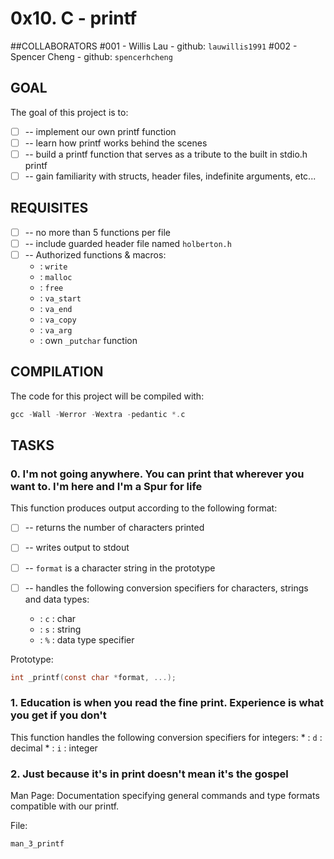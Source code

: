 # 0x10. C - printf

##COLLABORATORS
#001 - Willis Lau - github: `lauwillis1991`
#002 - Spencer Cheng - github: `spencerhcheng`

## GOAL
The goal of this project is to:
* [ ] -- implement our own printf function
* [ ] -- learn how printf works behind the scenes
* [ ] -- build a printf function that serves as a tribute to the built in stdio.h printf
* [ ] -- gain familiarity with structs, header files, indefinite arguments, etc...

## REQUISITES
* [ ] -- no more than 5 functions per file
* [ ] -- include guarded header file named `holberton.h`
* [ ] -- Authorized functions & macros:
	* : `write`
	* : `malloc`
	* : `free`
	* : `va_start`
	* : `va_end`
	* : `va_copy`
	* : `va_arg`
	* : own `_putchar` function

## COMPILATION
The code for this project will be compiled with:
```c
gcc -Wall -Werror -Wextra -pedantic *.c
```
## TASKS
### 0. I'm not going anywhere. You can print that wherever you want to. I'm here and I'm a Spur for life
This function produces output according to the following format:
* [ ] -- returns the number of characters printed
* [ ] -- writes output to stdout
* [ ] -- `format` is a character string in the prototype
* [ ] -- handles the following conversion specifiers for characters, strings and data types:
	
	* : `c` : char
	* : `s` : string
	* : `%` : data type specifier

Prototype: 
```c 
int _printf(const char *format, ...);
```
### 1. Education is when you read the fine print. Experience is what you get if you don't 
This function handles the following conversion specifiers for integers:
	* : `d` : decimal
	* : `i` : integer

### 2. Just because it's in print doesn't mean it's the gospel
Man Page:
Documentation specifying general commands and type formats compatible with our printf.

File: 
```c
man_3_printf
```

